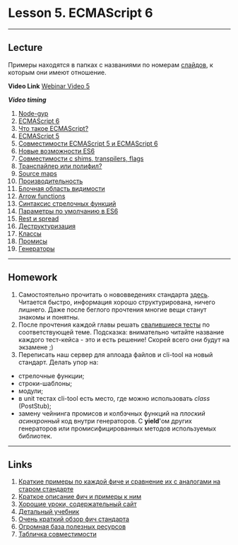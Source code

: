 # Lesson 5. ECMAScript 6

----
## Lecture

Примеры находятся в папках c названиями по номерам [слайдов](https://goo.gl/o8EP24), к которым они имеют отношение.

**Video Link** [Webinar Video 5](https://youtu.be/VzdSaYp5a4Q)

***Video timing***

1.	 [Node-gyp]( https://youtu.be/VzdSaYp5a4Q#t=30m10s) 
2.	[ECMAScript 6]( https://youtu.be/VzdSaYp5a4Q#t=34m56s) 
3.	[Что такое ECMAScript?]( https://youtu.be/VzdSaYp5a4Q#t=40m15s) 
4.	[ECMAScript 5]( https:/youtu.be/VzdSaYp5a4Q#t=40m50s) 
5.	[Совместимости ECMAScript 5 и ECMAScript 6]( https:/youtu.be/VzdSaYp5a4Q#t=41m16s) 
6.	[Новые возможности ES6]( https:/youtu.be/VzdSaYp5a4Q#t=45m12s) 
7.	[Совместимости c shims, transpilers, flags]( https:/youtu.be/VzdSaYp5a4Q#t=46m18s) 
8.	[Транспайлер или полифил?]( https:/youtu.be/VzdSaYp5a4Q#t=47m08s) 
9.	[Source maps]( https:/youtu.be/VzdSaYp5a4Q#t=48m55s) 
10.	[Производительность]( https:/youtu.be/VzdSaYp5a4Q#t=53m31s) 
11.	[Блочная область видимости]( https:/youtu.be/VzdSaYp5a4Q#t=5441) 
12.	[Arrow functions]( https://youtu.be/VzdSaYp5a4Q?t=4826) 
13.	[Синтаксис стрелочных функций]( https://youtu.be/VzdSaYp5a4Q?t=4899) 
14.	[Параметры по умолчанию в ES6]( https://youtu.be/VzdSaYp5a4Q?t=5451) 
15.	[Rest и spread]( https://youtu.be/VzdSaYp5a4Q?t=5676) 
16.	[Деструктуризация]( https://youtu.be/VzdSaYp5a4Q?t=6311) 
17.	[Классы]( https://youtu.be/VzdSaYp5a4Q?t=6912) 
18.	[Промисы]( https://youtu.be/VzdSaYp5a4Q?t=7510) 
19.	[Генераторы]( https://youtu.be/VzdSaYp5a4Q?t=8265)

----
## Homework

1. Самостоятельно прочитать о нововведениях стандарта [здесь](https://learn.javascript.ru/es-modern). Читается быстро, информация хорошо структурирована, ничего лишнего. Даже после беглого прочтения многие вещи станут знакомы и понятны.
2. После прочтения каждой главы решать [свалившиеся тесты](http://es6katas.org/) по соответствующей теме. Подсказка: внимательно читайте название каждого тест-кейса - это и есть решение! Скорей всего они будут на экзамене ;)
3. Переписать наш сервер для аплоада файлов и cli-tool на новый стандарт. Делать упор на:
 - стрелочные функции;
 - строки-шаблоны;
 - модули;
 - в unit тестах cli-tool есть место, где можно использовать *class* (PostStub);
 - замену чейнинга промисов и колбэчных функций на *плоский асинхронный* код внутри генераторов. С **yield**'ом других генераторов или промисифицированных методов используемых библиотек.

----
## Links

1. [Краткие примеры по каждой фиче и сравнение их с аналогами на старом стандарте](http://es6-features.org/)
2. [Краткое описание фич и примеры к ним](https://github.com/lukehoban/es6features)
3. [Хорошие уроки, содержательный сайт](https://egghead.io/courses/learn-es6-ecmascript-2015)
4. [Детальный учебник](http://exploringjs.com/es6/)
5. [Очень краткий обзор фич стандарта](http://css-live.ru/articles/obzor-es6-v-350-punktax.html)
6. [Огромная база полезных ресурсов](https://github.com/ericdouglas/ES6-Learning)
7. [Табличка совместимости](https://kangax.github.io/compat-table/es6/)
